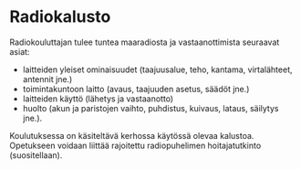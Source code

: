 # Radiokalusto

Radiokouluttajan tulee tuntea maaradiosta ja vastaanottimista seuraavat asiat:
* laitteiden yleiset ominaisuudet (taajuusalue, teho, kantama, virtalähteet, antennit jne.)
* toimintakuntoon laitto (avaus, taajuuden asetus, säädöt jne.)
* laitteiden käyttö (lähetys ja vastaanotto)
* huolto (akun ja paristojen vaihto, puhdistus, kuivaus, lataus, säilytys jne.).

Koulutuksessa on käsiteltävä kerhossa käytössä olevaa kalustoa. Opetukseen voidaan liittää rajoitettu radiopuhelimen hoitajatutkinto (suositellaan).
